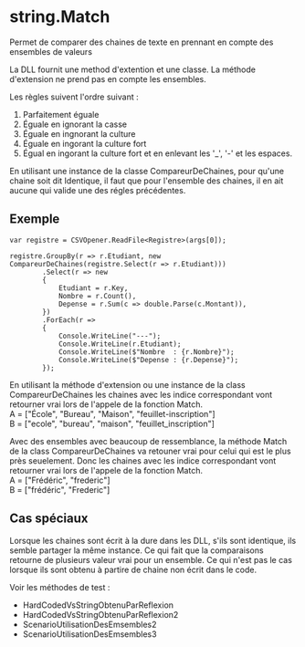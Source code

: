 # string.Match
Permet de comparer des chaines de texte en prennant en compte des ensembles de valeurs

La DLL fournit une method d'extention et une classe. La méthode d'extension ne prend pas en compte les ensembles.

Les règles suivent l'ordre suivant : 
1. Parfaitement éguale
2. Éguale en ignorant la casse
3. Éguale en ingnorant la culture
4. Éguale en ingorant la culture fort
5. Égual en ingorant la culture fort et en enlevant les '_', '-' et les espaces.

En utilisant une instance de la classe CompareurDeChaines, pour qu'une chaine soit dit Identique,
il faut que pour l'ensemble des chaines, il en ait aucune qui valide une des régles précédentes.

## Exemple
```
var registre = CSVOpener.ReadFile<Registre>(args[0]);
            
registre.GroupBy(r => r.Etudiant, new CompareurDeChaines(registre.Select(r => r.Etudiant)))
        .Select(r => new 
        {
            Etudiant = r.Key,
            Nombre = r.Count(),
            Depense = r.Sum(c => double.Parse(c.Montant)),
        })
        .ForEach(r =>
        {
            Console.WriteLine("---");
            Console.WriteLine(r.Etudiant);
            Console.WriteLine($"Nombre  : {r.Nombre}");
            Console.WriteLine($"Depense : {r.Depense}");
        });
```

En utilisant la méthode d'extension ou une instance de la class CompareurDeChaines les chaines
avec les indice correspondant vont retourner vrai lors de l'appele de la fonction Match.<br />
A = ["École", "Bureau", "Maison", "feuillet-inscription"]<br />
B = ["ecole", "bureau", "maison", "feuillet_inscription"]<br />

Avec des ensembles avec beaucoup de ressemblance, la méthode Match de la class CompareurDeChaines
va retouner vrai pour celui qui est le plus près seuelement.  Donc les chaines avec les indice 
correspondant vont retourner vrai lors de l'appele de la fonction Match.<br />
A = ["Frédéric", "frederic"]<br />
B = ["frédéric", "Frederic"]<br />

## Cas spéciaux
Lorsque les chaines sont écrit à la dure dans les DLL, s'ils sont identique, ils semble partager la
même instance. Ce qui fait que la comparaisons retourne de plusieurs valeur vrai pour un ensemble. 
Ce qui n'est pas le cas lorsque ils sont obtenu à partire de chaine non écrit dans le code.

Voir les méthodes de test :
- HardCodedVsStringObtenuParReflexion
- HardCodedVsStringObtenuParReflexion2
- ScenarioUtilisationDesEmsembles2
- ScenarioUtilisationDesEmsembles3
